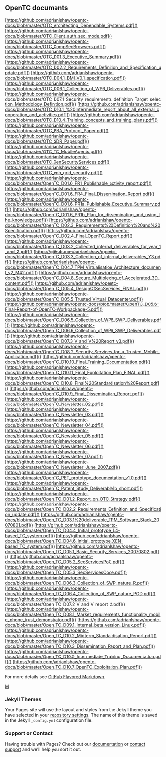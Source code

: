 ## OpenTC documents

[https://github.com/adrianlshaw/opentc-docs/blob/master/OTC_Architecting_Dependable_Systems.pdf]() 
[https://github.com/adrianlshaw/opentc-docs/blob/master/OTC_Client_auth_sec_mode.pdf]() 
[https://github.com/adrianlshaw/opentc-docs/blob/master/OTC_CompSecBrowsers.pdf]() 
[https://github.com/adrianlshaw/opentc-docs/blob/master/OTC_D01.3_Executive_Summary.pdf]() 
[https://github.com/adrianlshaw/opentc-docs/blob/master/OTC_D02.2_Requirements_Definition_and_Specification_update.pdf]() 
[https://github.com/adrianlshaw/opentc-docs/blob/master/OTC_D04.1_BMI_V0.1_specification.pdf]() 
[https://github.com/adrianlshaw/opentc-docs/blob/master/OTC_D06.1_Collection_of_WP6_Deliverables.pdf]() 
[https://github.com/adrianlshaw/opentc-docs/blob/master/OTC_D07.1_Security_requirements_definition_Target_selection_Methodology_Definition.pdf]() 
[https://github.com/adrianlshaw/opentc-docs/blob/master/OTC_D10.1_%20Intermediate_report_about_all_external_cooperation_and_activities.pdf]() 
[https://github.com/adrianlshaw/opentc-docs/blob/master/OTC_D10.4_Training_concepts_and_training_plans.pdf]() 
[https://github.com/adrianlshaw/opentc-docs/blob/master/OTC_PBA_Protocol_Paper.pdf]() 
[https://github.com/adrianlshaw/opentc-docs/blob/master/OTC_SDR_Paper.pdf]() 
[https://github.com/adrianlshaw/opentc-docs/blob/master/OTC_TC_MobileAgents.pdf]() 
[https://github.com/adrianlshaw/opentc-docs/blob/master/OTC_XenSecurityServices.pdf]() 
[https://github.com/adrianlshaw/opentc-docs/blob/master/OTC_enh_grid_security.pdf]() 
[https://github.com/adrianlshaw/opentc-docs/blob/master/OpenTC_D01.6_FR1_Publishable_activity_report.pdf]() 
[https://github.com/adrianlshaw/opentc-docs/blob/master/OpenTC_D01.6_FR4_Final_Dissemination_Report.pdf]() 
[https://github.com/adrianlshaw/opentc-docs/blob/master/OpenTC_D01.6_PR1a_Publishable_Executive_Summary.pdf]() 
[https://github.com/adrianlshaw/opentc-docs/blob/master/OpenTC_D01.6_PR1b_Plan_for_disseminating_and_using_the_knowledge.pdf]() 
[https://github.com/adrianlshaw/opentc-docs/blob/master/OpenTC_D02.3_Requirements%20Definition%20and%20Specification.pdf]() 
[https://github.com/adrianlshaw/opentc-docs/blob/master/OpenTC_D02.4_Final_OpenTC_Report.pdf]() 
[https://github.com/adrianlshaw/opentc-docs/blob/master/OpenTC_D03.2_Collected_internal_deliverables_for_year_1_and_2.pdf]() 
[https://github.com/adrianlshaw/opentc-docs/blob/master/OpenTC_D03.3_Collection_of_internal_deliverables_Y3.pdf]() 
[https://github.com/adrianlshaw/opentc-docs/blob/master/OpenTC_D04.7_TPM_Virtualisation_Architecture_document_v2_M42.pdf]() 
[https://github.com/adrianlshaw/opentc-docs/blob/master/OpenTC_D04.8_Secure_Multiplexing_of_Accelerated_3D_content.pdf]() 
[https://github.com/adrianlshaw/opentc-docs/blob/master/OpenTC_D05.4_DesignOfSecServices_FINAL.pdf]() 
[https://github.com/adrianlshaw/opentc-docs/blob/master/OpenTC_D05.5_Trusted_Virtual_Datacenter.pdf]() 
[https://github.com/adrianlshaw/opentc-docs/blob/master/OpenTC_D05.6-Final-Report-of-OpenTC-Workpackage-5.pdf]() 
[https://github.com/adrianlshaw/opentc-docs/blob/master/OpenTC_D06.5_Collection_of_WP6_SWP_Deliverables.pdf]() 
[https://github.com/adrianlshaw/opentc-docs/blob/master/OpenTC_D06.6_Collection_of_WP6_SWP_Deliverables.pdf]() 
[https://github.com/adrianlshaw/opentc-docs/blob/master/OpenTC_D07.3_V_and_V%20Report_v3.pdf]() 
[https://github.com/adrianlshaw/opentc-docs/blob/master/OpenTC_D08.2_Security_Services_for_a_Trusted_Mobile_Application.pdf]() 
[https://github.com/adrianlshaw/opentc-docs/blob/master/OpenTC_D10.10_Final_Training_Documentation.pdf]() 
[https://github.com/adrianlshaw/opentc-docs/blob/master/OpenTC_D10.11_Final_Exploitation_Plan_FINAL.pdf]() 
[https://github.com/adrianlshaw/opentc-docs/blob/master/OpenTC_D10.8_Final%20Standardisation%20Report.pdf]() 
[https://github.com/adrianlshaw/opentc-docs/blob/master/OpenTC_D10.9_Final_Dissemination_Report.pdf]() 
[https://github.com/adrianlshaw/opentc-docs/blob/master/OpenTC_Newsletter_02.pdf]() 
[https://github.com/adrianlshaw/opentc-docs/blob/master/OpenTC_Newsletter_03.pdf]() 
[https://github.com/adrianlshaw/opentc-docs/blob/master/OpenTC_Newsletter_04.pdf]() 
[https://github.com/adrianlshaw/opentc-docs/blob/master/OpenTC_Newsletter_05.pdf]() 
[https://github.com/adrianlshaw/opentc-docs/blob/master/OpenTC_Newsletter_06.pdf]() 
[https://github.com/adrianlshaw/opentc-docs/blob/master/OpenTC_Newsletter_07.pdf]() 
[https://github.com/adrianlshaw/opentc-docs/blob/master/OpenTC_Newsletter_June_2007.pdf]() 
[https://github.com/adrianlshaw/opentc-docs/blob/master/OpenTC_PET_prototype_documentation_v1.0.pdf]() 
[https://github.com/adrianlshaw/opentc-docs/blob/master/OpenTC_Patent_Study_Deliverable1b_short.pdf]() 
[https://github.com/adrianlshaw/opentc-docs/blob/master/Open_TC_D01.2_Report_on_OTC_Strategy.pdf]() 
[https://github.com/adrianlshaw/opentc-docs/blob/master/Open_TC_D02.2_Requirements_Definition_and_Specification_update.pdf]() 
[https://github.com/adrianlshaw/opentc-docs/blob/master/Open_TC_D03.1%20deliverable_TPM_Software_Stack_20070801.pdf]() 
[https://github.com/adrianlshaw/opentc-docs/blob/master/Open_TC_D04.4_Initial_prototype_L4-based_TC_system.pdf]() 
[https://github.com/adrianlshaw/opentc-docs/blob/master/Open_TC_D04.6_Initial_prototype_XEN-based_TC_system.pdf]() 
[https://github.com/adrianlshaw/opentc-docs/blob/master/Open_TC_D05.1_Basic_Security_Services_20070802.pdf]() 
[https://github.com/adrianlshaw/opentc-docs/blob/master/Open_TC_D05.2_SecServicesPoC.pdf]() 
[https://github.com/adrianlshaw/opentc-docs/blob/master/Open_TC_D05.3_SecServicesCode.pdf]() 
[https://github.com/adrianlshaw/opentc-docs/blob/master/Open_TC_D06.3_Collection_of_SWP_nature_R.pdf]() 
[https://github.com/adrianlshaw/opentc-docs/blob/master/Open_TC_D06.4_Collection_of_SWP_nature_POD.pdf]() 
[https://github.com/adrianlshaw/opentc-docs/blob/master/Open_TC_D07.2_V_and_V_report_2.pdf]() 
[https://github.com/adrianlshaw/opentc-docs/blob/master/Open_TC_D08.1_Market_requirements_functionality_mobile_phone_trust_demonstrator.pdf]() 
[https://github.com/adrianlshaw/opentc-docs/blob/master/Open_TC_D09.1_Internal_beta_version_Linux.pdf]() 
[https://github.com/adrianlshaw/opentc-docs/blob/master/Open_TC_D10.2_Midterm_Standardisation_Report.pdf]() 
[https://github.com/adrianlshaw/opentc-docs/blob/master/Open_TC_D10.3_Dissemination_Report_and_Plan.pdf]() 
[https://github.com/adrianlshaw/opentc-docs/blob/master/Open_TC_D10.5_Intermediate_Training_Documentation.pdf]() 
[https://github.com/adrianlshaw/opentc-docs/blob/master/Open_TC_D10.7_OpenTC_Exploitation_Plan.pdf]() 


For more details see [GitHub Flavored Markdown](https://guides.github.com/features/mastering-markdown/).

[M](github.com/adrianlshaw/opentc-docs/blob/master/OTC_Architecting_Dependable_Systems.pdf) 
[](github.com/adrianlshaw/opentc-docs/blob/master/OTC_Architecting_Dependable_Systems.pdf) 

### Jekyll Themes

Your Pages site will use the layout and styles from the Jekyll theme you have selected in your [repository settings](https://github.com/adrianlshaw/opentc-docs/settings). The name of this theme is saved in the Jekyll `_config.yml` configuration file.

### Support or Contact

Having trouble with Pages? Check out our [documentation](https://help.github.com/categories/github-pages-basics/) or [contact support](https://github.com/contact) and we’ll help you sort it out.
